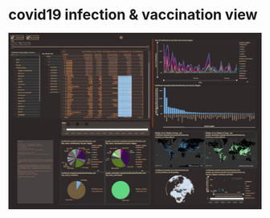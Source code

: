 # covid19 infection & vaccination view

![demo](./demo%20-%20covid19_introTryTest%20-%2020231215_2331_56491%20.png)
